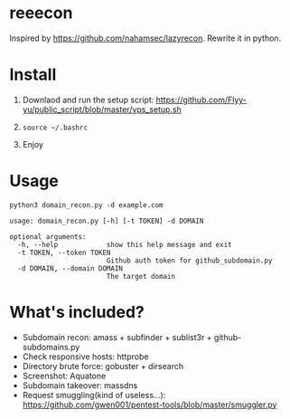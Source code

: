# reeecon

Inspired by https://github.com/nahamsec/lazyrecon. Rewrite it in python. 

# Install
1. Downlaod and run the setup script: 
https://github.com/Flyy-yu/public_script/blob/master/vps_setup.sh

2. `source ~/.bashrc`

3. Enjoy

# Usage

`python3 domain_recon.py -d example.com`

```
usage: domain_recon.py [-h] [-t TOKEN] -d DOMAIN

optional arguments:
  -h, --help            show this help message and exit
  -t TOKEN, --token TOKEN
                        Github auth token for github_subdomain.py
  -d DOMAIN, --domain DOMAIN
                        The target domain
```

# What's included?

- Subdomain recon: amass + subfinder + sublist3r + github-subdomains.py 
- Check responsive hosts: httprobe
- Directory brute force: gobuster + dirsearch
- Screenshot: Aquatone 
- Subdomain takeover: massdns
- Request smuggling(kind of useless...): https://github.com/gwen001/pentest-tools/blob/master/smuggler.py
